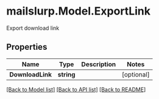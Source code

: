 # mailslurp.Model.ExportLink
Export download link
## Properties

Name | Type | Description | Notes
------------ | ------------- | ------------- | -------------
**DownloadLink** | **string** |  | [optional] 

[[Back to Model list]](../README#documentation-for-models) [[Back to API list]](../README#documentation-for-api-endpoints) [[Back to README]](../README)

